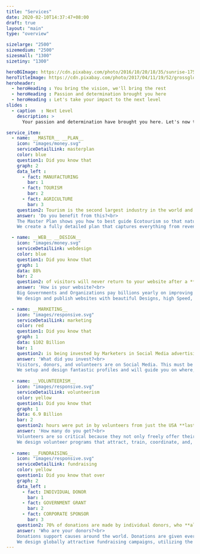 ```yaml
---
title: "Services"
date: 2020-02-10T14:37:47+08:00
draft: true
layout: "main"
type: "overview"

sizelarge: "2500"
sizemedium: "2500"
sizesmall: "1300"
sizetiny: "1300"

heroBGImage: https://cdn.pixabay.com/photo/2016/10/20/18/35/sunrise-1756274_1280.jpg
heroTitleImage: https://cdn.pixabay.com/photo/2017/04/11/19/52/grossglockner-2222650_1280.jpg
heroheader:
  - heroHeading : You bring the vision, we'll bring the rest
  - heroHeading : Passion and determination brought you here
  - heroHeading : Let's take your impact to the next level
slides :
  - caption  : Next Level
    description: >
      Your passion and determination have brought you here. Let's now take your impact to the next level. You bring the vision, we'll bring the rest.

service_item: 
  - name: __MASTER__ __PLAN__
    icon: "images/money.svg"
    serviceDetailLink: masterplan
    color: blue
    question1: Did you know that
    graph: 2
    data_left :
      - fact: MANUFACTURING
        bar: 1
      - fact: TOURISM
        bar: 2
      - fact: AGRICULTURE
        bar: 3
    question2: Tourism is the second largest industry in the world and makes up 10% of the **entire world's** revenue and jobs.<br><br>
    answer: 'Do you benefit from this?<br>
    The Master Plan shows you how to best guide Ecotourism so that nature does not suffer due to economic growth.<br><br>
    We create a fully detailed plan that captures everything from revenue generation to policies to infrastructure.'

  - name: __WEB__ __DESIGN__
    icon: "images/money.svg"
    serviceDetailLink: webdesign
    color: blue
    question1: Did you know that
    graph: 1
    data: 88%
    bar: 2
    question2: of visitors will never return to your website after a **single** bad experience?
    answer: 'How is your website?<br>
    Big Governments and Organizations pay billions yearly on improving User Experience.<br><br>
    We design and publish websites with beautiful Designs, high Speed, super Security, and make sure they perform even better on mobile devices.'

  - name: __MARKETING__
    icon: "images/responsive.svg"
    serviceDetailLink: marketing
    color: red
    question1: Did you know that
    graph: 1
    data: $102 Billion
    bar: 1
    question2: is being invested by Marketers in Social Media advertising this year, **more than all** other marketing options?
    answer: 'What did you invest?<br>
    Visitors, donors, and volunteers are on Social Media. This must be your biggest marketing tool to guarantee your success.<br><br>
    We setup and design fantastic profiles and will guide you on where, when, and what to post to get found by everyone.'
 
  - name: __VOLUNTEERISM__
    icon: "images/responsive.svg"
    serviceDetailLink: volunteerism
    color: yellow
    question1: Did you know that
    graph: 1
    data: 6.9 Billion
    bar: 2
    question2: hours were put in by volunteers from just the USA **last year alone**?
    answer: 'How many do you get?<br>
    Volunteers are so critical because they not only freely offer their skills and time, but also their donations and marketing.<br><br>
    We design volunteer programs that attract, train, coordinate, and, best of all, keep volunteers coming back.'
 
  - name: __FUNDRAISING__
    icon: "images/responsive.svg"
    serviceDetailLink: fundraising
    color: yellow
    question1: Did you know that over
    graph: 2
    data_left :
      - fact: INDIVIDUAL DONOR
        bar: 1
      - fact: GOVERNMENT GRANT
        bar: 2
      - fact: CORPORATE SPONSOR
        bar: 3
    question2: 70% of donations are made by individual donors, who **almost always** get inspired by good marketing? 
    answer: 'Who are your donors?<br>
    Donations support causes around the world. Donations are given every moment so get donors to your cause.<br><br>
    We design globally attractive fundraising campaigns, utilizing the best technical resources to get, and keep, donors.'
---
```


